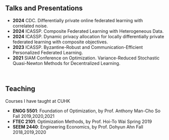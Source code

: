 <h2 class="category">Talks and Presentations</h2>

- **2024** CDC. Differentially private online federated learning with correlated noise. 
- **2024** ICASSP. Composite Federated Learning with Heterogeneous Data.  
- **2024** ICASSP. Dynamic privacy allocation for locally differentially private federated learning with composite objectives.  
- **2023** ICASSP. Byzantine-Robust and Communication-Efficient Personalized Federated Learning.     
- **2021** SIAM Conference on Optimization. Variance-Reduced Stochastic Quasi-Newton Methods for Decentralized Learning.

<br>
<h2 class="category">Teaching</h2>

Courses I have taught at CUHK  
- **ENGG 5501**: Foundation of Optimization, by Prof. Anthony Man-Cho So  Fall 2019,2020,2021
- **FTEC 2101**: Optimization Methods, by Prof. Hoi-To Wai  Spring 2019 
- **SEEM 2440**: Engineering Economics, by Prof. Dohyun Ahn  Fall 2018,2019,2020
